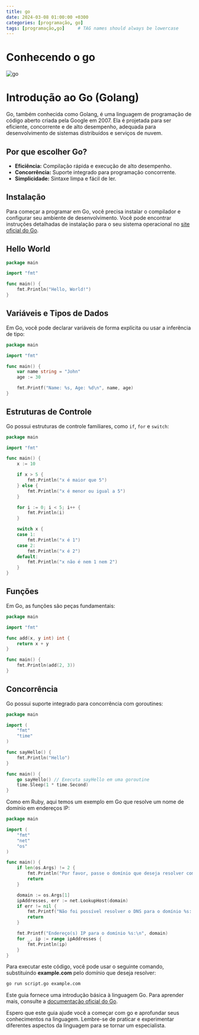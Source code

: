 ```yaml
---
title: go
date: 2024-03-08 01:00:00 +0300
categories: [programação, go]
tags: [programação,go]     # TAG names should always be lowercase
---
```


# Conhecendo o go
![go](https://upload.wikimedia.org/wikipedia/commons/thumb/0/05/Go_Logo_Blue.svg/2560px-Go_Logo_Blue.svg.png)


# Introdução ao Go (Golang)
Go, também conhecida como Golang, é uma linguagem de programação de código aberto criada pela Google em 2007. Ela é projetada para ser eficiente, concorrente e de alto desempenho, adequada para desenvolvimento de sistemas distribuídos e serviços de nuvem.

## Por que escolher Go?
- **Eficiência:** Compilação rápida e execução de alto desempenho.
- **Concorrência:** Suporte integrado para programação concorrente.
- **Simplicidade:** Sintaxe limpa e fácil de ler.


## Instalação
Para começar a programar em Go, você precisa instalar o compilador e configurar seu ambiente de desenvolvimento. Você pode encontrar instruções detalhadas de instalação para o seu sistema operacional no [site oficial do Go](https://golang.org/dl/).

## Hello World
```go
package main

import "fmt"

func main() {
    fmt.Println("Hello, World!")
}
```

## Variáveis e Tipos de Dados

Em Go, você pode declarar variáveis de forma explícita ou usar a inferência de tipo:

```go
package main

import "fmt"

func main() {
    var name string = "John"
    age := 30

    fmt.Printf("Name: %s, Age: %d\n", name, age)
}
```

## Estruturas de Controle

Go possui estruturas de controle familiares, como `if`, `for` e `switch`:

```go
package main

import "fmt"

func main() {
    x := 10

    if x > 5 {
        fmt.Println("x é maior que 5")
    } else {
        fmt.Println("x é menor ou igual a 5")
    }

    for i := 0; i < 5; i++ {
        fmt.Println(i)
    }

    switch x {
    case 1:
        fmt.Println("x é 1")
    case 2:
        fmt.Println("x é 2")
    default:
        fmt.Println("x não é nem 1 nem 2")
    }
}
```

## Funções

Em Go, as funções são peças fundamentais:

```go
package main

import "fmt"

func add(x, y int) int {
    return x + y
}

func main() {
    fmt.Println(add(2, 3))
}
```

## Concorrência

Go possui suporte integrado para concorrência com goroutines:

```go
package main

import (
    "fmt"
    "time"
)

func sayHello() {
    fmt.Println("Hello")
}

func main() {
    go sayHello() // Executa sayHello em uma goroutine
    time.Sleep(1 * time.Second)
}
```


Como em Ruby, aqui temos um exemplo em Go que resolve um nome de domínio em endereços IP:
```go
package main

import (
	"fmt"
	"net"
	"os"
)

func main() {
	if len(os.Args) != 2 {
		fmt.Println("Por favor, passe o domínio que deseja resolver como argumento.")
		return
	}

	domain := os.Args[1]
	ipAddresses, err := net.LookupHost(domain)
	if err != nil {
		fmt.Printf("Não foi possível resolver o DNS para o domínio %s: %s\n", domain, err)
		return
	}

	fmt.Printf("Endereço(s) IP para o domínio %s:\n", domain)
	for _, ip := range ipAddresses {
		fmt.Println(ip)
	}
}
```

Para executar este código, você pode usar o seguinte comando, substituindo **example.com** pelo domínio que deseja resolver:
```bash
go run script.go example.com
```

Este guia fornece uma introdução básica à linguagem Go. Para aprender mais, consulte a [documentação oficial do Go](https://golang.org/doc/).


Espero que este guia ajude você a começar com go e aprofundar seus conhecimentos na linguagem. Lembre-se de praticar e experimentar diferentes aspectos da linguagem para se tornar um especialista.
